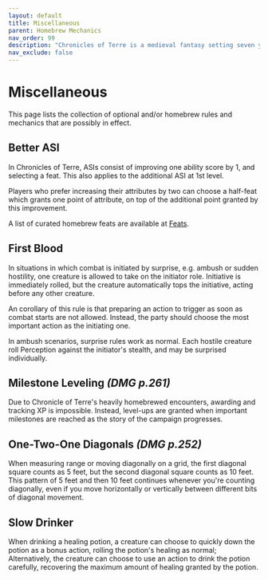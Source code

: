```yaml
---
layout: default
title: Miscellaneous
parent: Homebrew Mechanics
nav_order: 99
description: "Chronicles of Terre is a medieval fantasy setting seven years in the writing, currently for dungeons & dragons 5th edition."
nav_exclude: false
---
```


# Miscellaneous

This page lists the collection of optional and/or homebrew rules and mechanics that are possibly in effect.

## Better ASI

In Chronicles of Terre, ASIs consist of improving one ability score by 1, and selecting a feat. This also applies to the additional ASI at 1st level.

Players who prefer increasing their attributes by two can choose a half-feat which grants one point of attribute, on top of the additional point granted by this improvement.

A list of curated homebrew feats are available at [Feats](Feats).

## First Blood

In situations in which combat is initiated by surprise, e.g. ambush or sudden hostility, one creature is allowed to take on the initiator role. Initiative is immediately rolled, but the creature automatically tops the initiative, acting before any other creature.

An corollary of this rule is that preparing an action to trigger as soon as combat starts are not allowed. Instead, the party should choose the most important action as the initiating one.

In ambush scenarios, surprise rules work as normal. Each hostile creature roll Perception against the initiator's stealth, and may be surprised individually.

## Milestone Leveling *(DMG p.261)*

Due to Chronicle of Terre's heavily homebrewed encounters, awarding and tracking XP is impossible. Instead, level-ups are granted when important milestones are reached as the story of the campaign progresses.

## One-Two-One Diagonals *(DMG p.252)*

When measuring range or moving diagonally on a grid, the first diagonal square counts as 5 feet, but the second diagonal square counts as 10 feet. This pattern of 5 feet and then 10 feet continues whenever you're counting diagonally, even if you move horizontally or vertically between different bits of diagonal movement.

## Slow Drinker

When drinking a healing potion, a creature can choose to quickly down the potion as a bonus action, rolling the potion's healing as normal; Alternatively, the creature can choose to use an action to drink the potion carefully, recovering the maximum amount of healing granted by the potion.

